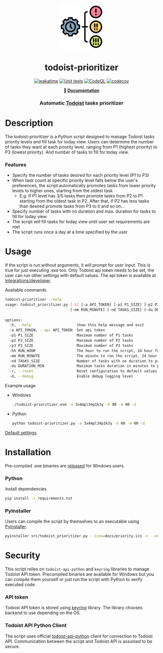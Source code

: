 <div class="readme-header" align="center">
  <img src="https://github.com/ussaka/todoist-prioritizer/blob/main/docs/priority.svg" alt="Description of the image" width="150" height="150">
  <h1>todoist-prioritizer</h1>  

  [![wakatime](https://wakatime.com/badge/user/41c5948e-4207-46a3-bcb4-2f355d15e4ac/project/018e4894-c1f1-49df-b86c-1d01599a769f.svg)](https://wakatime.com/badge/user/41c5948e-4207-46a3-bcb4-2f355d15e4ac/project/018e4894-c1f1-49df-b86c-1d01599a769f.svg)
  [![Unit tests](https://github.com/ussaka/todoist-prioritizer/actions/workflows/unittests.yml/badge.svg)](https://github.com/ussaka/todoist-prioritizer/actions/workflows/unittests.yml)
  [![CodeQL](https://github.com/ussaka/todoist-prioritizer/actions/workflows/codeql.yml/badge.svg)](https://github.com/ussaka/todoist-prioritizer/actions/workflows/codeql.yml)
  [![codecov](https://codecov.io/github/ussaka/todoist-prioritizer/graph/badge.svg?token=YADU7HSBAO)](https://codecov.io/github/ussaka/todoist-prioritizer)
  <p>
      <b>
          📑 <a href="https://ussaka.github.io/todoist-prioritizer/">Documentation</a>
      </b>
  </p>  
  <h3>Automatic <a href="https://todoist.com">Todoist</a> tasks prioritizer</h3>
</div>

# Description
The todoist-prioritizer is a Python script designed to manage Todoist tasks priority levels and fill task for today view. Users can determine the number of tasks they want at each priority level, ranging from P1 (highest priority) to P3 (lowest priority). And number of tasks to fill for today view.

### Features
- Specify the number of tasks desired for each priority level (P1 to P3)
- When task count at specific priority level falls below the user's preferences, the script automatically promotes tasks from lower priority levels to higher ones, starting from the oldest task
  - E.g. If P1 level has 3/5 tasks then promote tasks from P2 to P1 starting from the oldest task in P2. After that, if P2 has less tasks than desired promote tasks from P3 to it and so on...
- Specify number of tasks with no duration and max. duration for tasks to fill for today view
- The script will fill tasks for today view until user set requirements are met
- The script runs once a day at a time specified by the user

# Usage
If the script is run without arguments, it will prompt for user input. This is true for just executing .exe too. Only Todoist api token needs to be set, the user can run other settings with default values. The api token is available at [integrations/developer](https://todoist.com/prefs/integrations).

Available commands
```bash
todoist-prioritizer --help
usage: todoist_prioritizer.py [-h] [-a API_TOKEN] [-p1 P1_SIZE] [-p2 P2_SIZE] [-p3 P3_SIZE] [-hh RUN_HOUR]
                              [-mm RUN_MINUTE] [-nd TASKS_SIZE] [-du DURATION_MIN] [-r] [-d]

options:
  -h, --help                     show this help message and exit
  -a API_TOKEN, --api API_TOKEN  Set api token
  -p1 P1_SIZE                    Maximum number of P1 tasks
  -p2 P2_SIZE                    Maximum number of P2 tasks
  -p3 P3_SIZE                    Maximum number of P3 tasks
  -hh RUN_HOUR                   The hour to run the script, 24 hour format
  -mm RUN_MINUTE                 The minute to run the script, 24 hour format
  -nd TASKS_SIZE                 Number of tasks with no duration to prioritize for today
  -du DURATION_MIN               Maximum tasks duration in minutes to prioritize for today
  -r, --reset                    Reset configuration to default values
  -d, --debug                    Enable debug logging level
```

Example usage  
- Windows
  ```bash
  ./todoist-prioritizer.exe -a 3x4mpl34p1k3y -h 00 -m 00 -d
  ```
- Python
  ```bash
  python todoist-prioritizer.py -a 3x4mpl34p1k3y -h 00 -m 00 -d
  ```

[Default settings](https://github.com/ussaka/todoist-prioritizer/blob/main/src/config.ini#L1)

# Installation
Pre-compiled .exe binaries are [released](https://github.com/ussaka/todoist-prioritizer/releases/latest) for Windows users.

### Python
Install dependencies
```bash
pip install -r requirements.txt
```

### PyInstaller
Users can compile the script by themselves to an executable using [PyInstaller](https://pyinstaller.org).
```bash
pyinstaller src/todoist_prioritizer.py --icon=docs/priority.ico -c --onefile --add-data src/config.ini:.
```

# Security
This script relies on `todoist-api-python` and `keyring` libraries to manage Todoist API token. Precompiled binaries are available for Windows but you can compile them yourself or just run the script with Python to verify executed code.

### API token
Todoist API token is stored using [keyring](https://github.com/jaraco/keyring) library. The library chooses backend to use depending on the OS.

### Todoist API Python Client
The script uses official [todoist-api-python](https://github.com/Doist/todoist-api-python) client for connection to Todoist API. Communication between the script and Todoist API is assumed to be secure.

